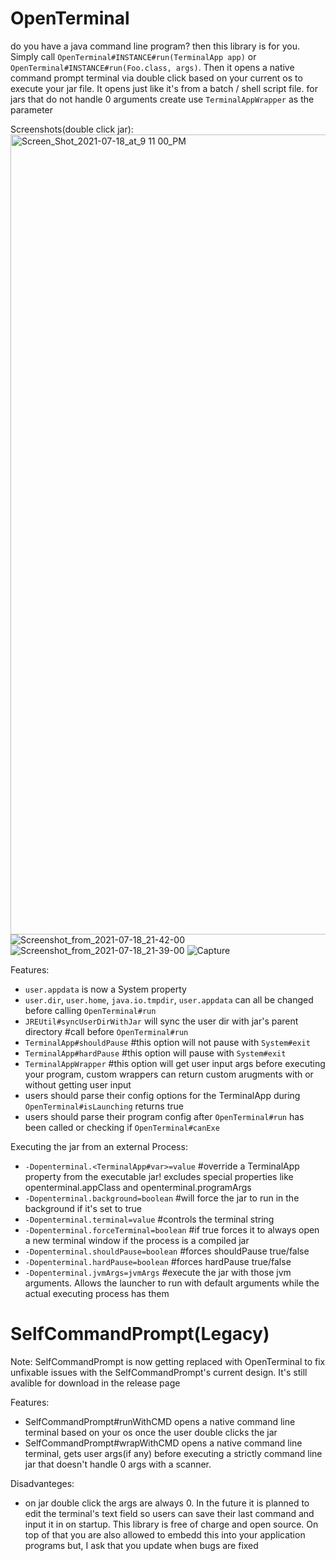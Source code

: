 # OpenTerminal
do you have a java command line program? then this library is for you. Simply call `OpenTerminal#INSTANCE#run(TerminalApp app)` or `OpenTerminal#INSTANCE#run(Foo.class, args)`. Then it opens a native command prompt terminal via double click based on your current os to execute your jar file. It opens just like it's from a batch / shell script file. for jars that do not handle 0 arguments create use `TerminalAppWrapper` as the parameter

Screenshots(double click jar):
<img width="1280" alt="Screen_Shot_2021-07-18_at_9 11 00_PM" src="https://user-images.githubusercontent.com/9736369/127045068-1477cc30-8b73-48e4-8b00-92e0e8062e24.png">
![Screenshot_from_2021-07-18_21-42-00](https://user-images.githubusercontent.com/9736369/127045071-e1a7e3ab-6ad9-48f7-907c-bc82e578d81b.png)
![Screenshot_from_2021-07-18_21-39-00](https://user-images.githubusercontent.com/9736369/127045075-2a8cfc43-bb7e-4f9c-aa7f-592e8b9930cc.png)
![Capture](https://user-images.githubusercontent.com/9736369/128129070-245c2839-0bf0-433a-a524-9d675800306c.PNG)

Features:
- `user.appdata` is now a System property
- `user.dir`, `user.home`, `java.io.tmpdir`, `user.appdata` can all be changed before calling `OpenTerminal#run`
- `JREUtil#syncUserDirWithJar` will sync the user dir with jar's parent directory #call before `OpenTerminal#run`
- `TerminalApp#shouldPause` #this option will not pause with `System#exit`
- `TerminalApp#hardPause` #this option will pause with `System#exit`
- `TerminalAppWrapper` #this option will get user input args before executing your program, custom wrappers can return custom arugments with or without getting user input
- users should parse their config options for the TerminalApp during `OpenTerminal#isLaunching` returns true
- users should parse their program config after `OpenTerminal#run` has been called or checking if `OpenTerminal#canExe`

Executing the jar from an external Process:
- `-Dopenterminal.<TerminalApp#var>=value` #override a TerminalApp property from the executable jar! excludes special properties like openterminal.appClass and openterminal.programArgs
- `-Dopenterminal.background=boolean` #will force the jar to run in the background if it's set to true
- `-Dopenterminal.terminal=value` #controls the terminal string
- `-Dopenterminal.forceTerminal=boolean` #if true forces it to always open a new terminal window if the process is a compiled jar
- `-Dopenterminal.shouldPause=boolean` #forces shouldPause true/false
- `-Dopenterminal.hardPause=boolean` #forces hardPause true/false
- `-Dopenterminal.jvmArgs=jvmArgs` #execute the jar with those jvm arguments. Allows the launcher to run with default arguments while the actual executing process has them

# SelfCommandPrompt(Legacy)
Note: SelfCommandPrompt is now getting replaced with OpenTerminal to fix unfixable issues with the SelfCommandPrompt's current design. It's still avalible for download in the release page

Features:
- SelfCommandPrompt#runWithCMD opens a native command line terminal based on your os once the user double clicks the jar
- SelfCommandPrompt#wrapWithCMD opens a native command line terminal, gets user args(if any) before executing a strictly command line jar that doesn't handle 0 args with a scanner.

Disadvanteges:
- on jar double click the args are always 0. In the future it is planned to edit the terminal's text field so users can save their last command and input it in on startup.
This library is free of charge and open source. On top of that you are also allowed to embedd this into your application programs but, I ask that you update when bugs are fixed
